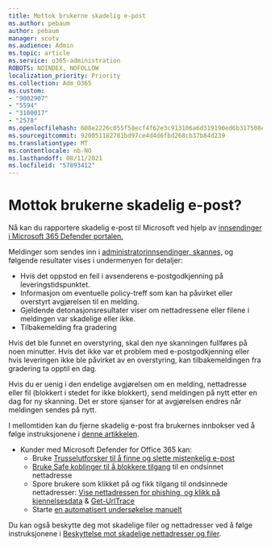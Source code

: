 ```yaml
---
title: Mottok brukerne skadelig e-post
ms.author: pebaum
author: pebaum
manager: scotv
ms.audience: Admin
ms.topic: article
ms.service: o365-administration
ROBOTS: NOINDEX, NOFOLLOW
localization_priority: Priority
ms.collection: Adm_O365
ms.custom:
- "9002907"
- "5594"
- "3100017"
- "2578"
ms.openlocfilehash: 608e2226c055f58ecf4f62e3c913106a6d319190ed6b317508e41514c12ba5d0
ms.sourcegitcommit: 920051182781bd97ce4d4d6fbd268cb37b84d239
ms.translationtype: MT
ms.contentlocale: nb-NO
ms.lasthandoff: 08/11/2021
ms.locfileid: "57893412"
---
```

# <a name="did-your-users-receive-malicious-email"></a>Mottok brukerne skadelig e-post?

Nå kan du rapportere skadelig e-post til Microsoft ved hjelp av [innsendinger i Microsoft 365 Defender portalen.](https://sip.security.microsoft.com/reportsubmission?viewid=admin)

Meldinger som sendes inn i [administratorinnsendinger, skannes,](https://security.microsoft.com/reportsubmission?viewid=admin) og følgende resultater vises i undermenyen for detaljer:

- Hvis det oppstod en feil i avsenderens e-postgodkjenning på leveringstidspunktet.
- Informasjon om eventuelle policy-treff som kan ha påvirket eller overstyrt avgjørelsen til en melding.
- Gjeldende detonasjonsresultater viser om nettadressene eller filene i meldingen var skadelige eller ikke.
- Tilbakemelding fra gradering

Hvis det ble funnet en overstyring, skal den nye skanningen fullføres på noen minutter. Hvis det ikke var et problem med e-postgodkjenning eller hvis leveringen ikke ble påvirket av en overstyring, kan tilbakemeldingen fra gradering ta opptil en dag.

Hvis du er uenig i den endelige avgjørelsen om en melding, nettadresse eller fil (blokkert i stedet for ikke blokkert), send meldingen på nytt etter en dag for ny skanning. Det er store sjanser for at avgjørelsen endres når meldingen sendes på nytt.

I mellomtiden kan du fjerne skadelig e-post fra brukernes innbokser ved å følge instruksjonene i [denne artikkelen](https://docs.microsoft.com/microsoft-365/compliance/search-for-and-delete-messages-in-your-organization).

- Kunder med Microsoft Defender for Office 365 kan:
  - Bruke [Trusselutforsker til å finne og slette mistenkelig e-post](https://docs.microsoft.com/microsoft-365/security/office-365-security/investigate-malicious-email-that-was-delivered)
  - [Bruke Safe koblinger til å blokkere tilgang](https://docs.microsoft.com/microsoft-365/security/office-365-security/safe-links) til en ondsinnet nettadresse
  - Spore brukere som klikket på og fikk tilgang til ondsinnede nettadresser: [Vise nettadressen for phishing, og klikk på kjennelsesdata](https://docs.microsoft.com/microsoft-365/security/office-365-security/threat-explorer)  &  [Get-UrlTrace](https://docs.microsoft.com/powershell/module/exchange/get-urltrace)
  - Starte [en automatisert undersøkelse manuelt](https://docs.microsoft.com/microsoft-365/security/office-365-security/automated-investigation-response-office)

Du kan også beskytte deg mot skadelige filer og nettadresser ved å følge instruksjonene i [Beskyttelse mot skadelige nettadresser og filer](https://docs.microsoft.com/microsoft-365/security/office-365-security/protect-against-threats).
